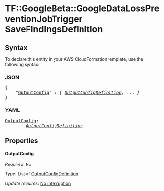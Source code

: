 # TF::GoogleBeta::GoogleDataLossPreventionJobTrigger SaveFindingsDefinition

## Syntax

To declare this entity in your AWS CloudFormation template, use the following syntax:

### JSON

<pre>
{
    "<a href="#outputconfig" title="OutputConfig">OutputConfig</a>" : <i>[ <a href="outputconfigdefinition.md">OutputConfigDefinition</a>, ... ]</i>
}
</pre>

### YAML

<pre>
<a href="#outputconfig" title="OutputConfig">OutputConfig</a>: <i>
      - <a href="outputconfigdefinition.md">OutputConfigDefinition</a></i>
</pre>

## Properties

#### OutputConfig

_Required_: No

_Type_: List of <a href="outputconfigdefinition.md">OutputConfigDefinition</a>

_Update requires_: [No interruption](https://docs.aws.amazon.com/AWSCloudFormation/latest/UserGuide/using-cfn-updating-stacks-update-behaviors.html#update-no-interrupt)

